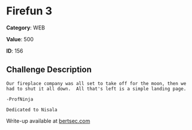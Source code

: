 # Firefun 3
**Category**: WEB

**Value**: 500

**ID**: 156

## Challenge Description
```
Our fireplace company was all set to take off for the moon, then we had to shut it all down.  All that's left is a simple landing page.

-ProfNinja

Dedicated to Nisala
```

Write-up available at [bertsec.com](https://bertsec.com)
